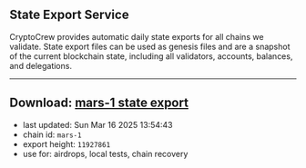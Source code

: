 ## State Export Service
CryptoCrew provides automatic daily state exports for all chains we validate. State export files can be used as genesis files and are a snapshot of the current blockchain state, including all validators, accounts, balances, and delegations.

---
**Download: [mars-1 state export](https://ccv-s3.nbg1.your-objectstorage.com/SERVICE/mars/mars-1_export_11927861.json)**
---

- last updated: Sun Mar 16 2025 13:54:43
- chain id: `mars-1`
- export height: `11927861`
- use for: airdrops, local tests, chain recovery
